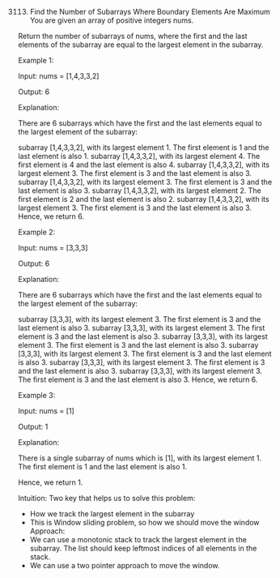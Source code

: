 3113. Find the Number of Subarrays Where Boundary Elements Are Maximum
You are given an array of positive integers nums.

Return the number of subarrays of nums, where the first and the last elements of the subarray are equal to the largest element in the subarray.

Example 1:

Input: nums = [1,4,3,3,2]

Output: 6

Explanation:

There are 6 subarrays which have the first and the last elements equal to the largest element of the subarray:

subarray [1,4,3,3,2], with its largest element 1. The first element is 1 and the last element is also 1.
subarray [1,4,3,3,2], with its largest element 4. The first element is 4 and the last element is also 4.
subarray [1,4,3,3,2], with its largest element 3. The first element is 3 and the last element is also 3.
subarray [1,4,3,3,2], with its largest element 3. The first element is 3 and the last element is also 3.
subarray [1,4,3,3,2], with its largest element 2. The first element is 2 and the last element is also 2.
subarray [1,4,3,3,2], with its largest element 3. The first element is 3 and the last element is also 3.
Hence, we return 6.

Example 2:

Input: nums = [3,3,3]

Output: 6

Explanation:

There are 6 subarrays which have the first and the last elements equal to the largest element of the subarray:

subarray [3,3,3], with its largest element 3. The first element is 3 and the last element is also 3.
subarray [3,3,3], with its largest element 3. The first element is 3 and the last element is also 3.
subarray [3,3,3], with its largest element 3. The first element is 3 and the last element is also 3.
subarray [3,3,3], with its largest element 3. The first element is 3 and the last element is also 3.
subarray [3,3,3], with its largest element 3. The first element is 3 and the last element is also 3.
subarray [3,3,3], with its largest element 3. The first element is 3 and the last element is also 3.
Hence, we return 6.

Example 3:

Input: nums = [1]

Output: 1

Explanation:

There is a single subarray of nums which is [1], with its largest element 1. The first element is 1 and the last element is also 1.

Hence, we return 1.

Intuition:
Two key that helps us to solve this problem:
- How we track the largest element in the subarray
- This is Window sliding problem, so how we should move the window
Approach:
- We can use a monotonic stack to track the largest element in the subarray. The list should keep leftmost indices of all elements in the stack.
- We can use a two pointer approach to move the window.
